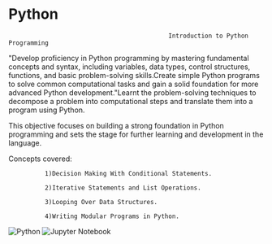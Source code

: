 # Python
                                                Introduction to Python Programming

"Develop proficiency in Python programming by mastering fundamental concepts and syntax, including variables, data types,
control structures, functions, and basic problem-solving skills.Create simple Python programs to solve common computational tasks
and gain a solid foundation for more advanced Python development."Learnt the problem-solving techniques to decompose a problem
into computational steps and translate them into a program using Python.

This objective focuses on building a strong foundation in Python programming and sets the stage for further learning and development in the language.

Concepts covered:

              1)Decision Making With Conditional Statements.

              2)Iterative Statements and List Operations.
              
              3)Looping Over Data Structures.
              
              4)Writing Modular Programs in Python.
              
![Python](https://img.shields.io/badge/python-3670A0?style=for-the-badge&logo=python&logoColor=ffdd54)
![Jupyter Notebook](https://img.shields.io/badge/jupyter-%23FA0E00.svg?style=for-the-badge&logo=jupyter&logoColor=orange) 
